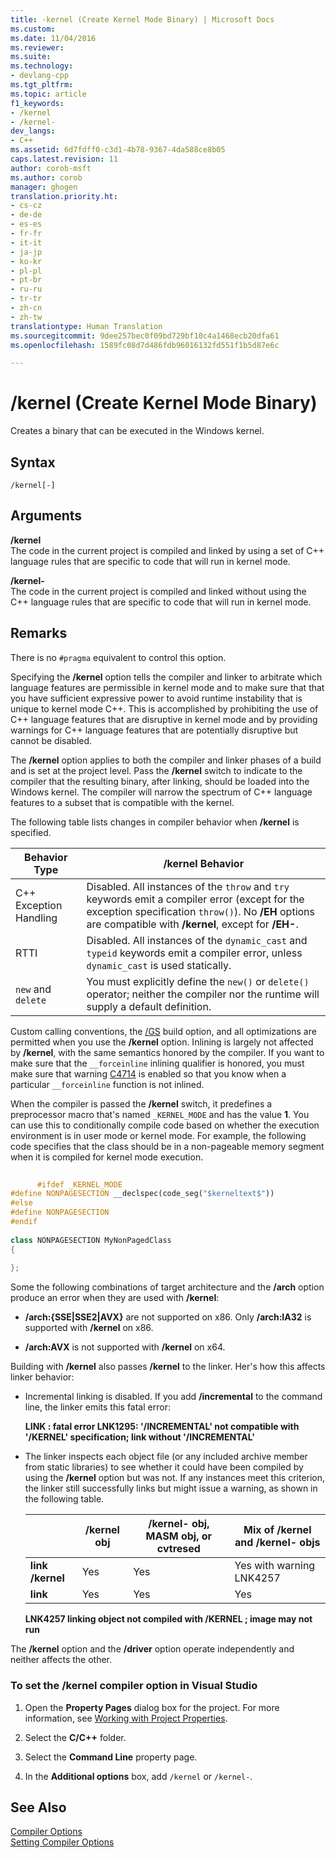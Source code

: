 ```yaml
---
title: -kernel (Create Kernel Mode Binary) | Microsoft Docs
ms.custom: 
ms.date: 11/04/2016
ms.reviewer: 
ms.suite: 
ms.technology:
- devlang-cpp
ms.tgt_pltfrm: 
ms.topic: article
f1_keywords:
- /kernel
- /kernel-
dev_langs:
- C++
ms.assetid: 6d7fdff0-c3d1-4b78-9367-4da588ce8b05
caps.latest.revision: 11
author: corob-msft
ms.author: corob
manager: ghogen
translation.priority.ht:
- cs-cz
- de-de
- es-es
- fr-fr
- it-it
- ja-jp
- ko-kr
- pl-pl
- pt-br
- ru-ru
- tr-tr
- zh-cn
- zh-tw
translationtype: Human Translation
ms.sourcegitcommit: 9dee257bec0f09bd729bf10c4a1468ecb20dfa61
ms.openlocfilehash: 1589fc08d7d486fdb96016132fd551f1b5d87e6c

---
```

# /kernel (Create Kernel Mode Binary)
Creates a binary that can be executed in the Windows kernel.  
  
## Syntax  
  
```  
/kernel[-]  
```  
  
## Arguments  
 **/kernel**  
 The code in the current project is compiled and linked by using a set of C++ language rules that are specific to code that will run in kernel mode.  
  
 **/kernel-**  
 The code in the current project is compiled and linked without using the C++ language rules that are specific to code that will run in kernel mode.  
  
## Remarks  
 There is no `#pragma` equivalent to control this option.  
  
 Specifying the **/kernel** option tells the compiler and linker to arbitrate which language features are permissible in kernel mode and to make sure that that you have sufficient expressive power to avoid runtime instability that is unique to kernel mode C++. This is accomplished by prohibiting the use of C++ language features that are disruptive in kernel mode and by providing warnings for C++ language features that are potentially disruptive but cannot be disabled.  
  
 The **/kernel** option applies to both the compiler and linker phases of a build and is set at the project level. Pass the **/kernel** switch to indicate to the compiler that the resulting binary, after linking, should be loaded into the Windows kernel. The compiler will narrow the spectrum of C++ language features to a subset that is compatible with the kernel.  
  
 The following table lists changes in compiler behavior when **/kernel** is specified.  
  
|Behavior Type|**/kernel** Behavior|  
|-------------------|---------------------------|  
|C++ Exception Handling|Disabled. All instances of the `throw` and `try` keywords emit a compiler error (except for the exception specification `throw()`). No **/EH** options are compatible with **/kernel**, except for **/EH-**.|  
|RTTI|Disabled. All instances of the `dynamic_cast` and `typeid` keywords emit a compiler error, unless `dynamic_cast` is used statically.|  
|`new` and `delete`|You must explicitly define the `new()` or `delete()` operator; neither the compiler nor the runtime will supply a default definition.|  
  
 Custom calling conventions, the [/GS](../../build/reference/gs-buffer-security-check.md) build option, and all optimizations are permitted when you use the **/kernel** option. Inlining is largely not affected by **/kernel**, with the same semantics honored by the compiler. If you want to make sure that the `__forceinline` inlining qualifier is honored, you must make sure that warning [C4714](../../error-messages/compiler-warnings/compiler-warning-level-4-c4714.md) is enabled so that you know when a particular `__forceinline` function is not inlined.  
  
 When the compiler is passed the **/kernel** switch, it predefines a preprocessor macro that's named `_KERNEL_MODE` and has the value **1**. You can use this to conditionally compile code based on whether the execution environment is in user mode or kernel mode. For example, the following code specifies that the class should be in a non-pageable memory segment when it is compiled for kernel mode execution.  
  
```cpp  
  
      #ifdef _KERNEL_MODE  
#define NONPAGESECTION __declspec(code_seg("$kerneltext$"))  
#else  
#define NONPAGESECTION  
#endif  
  
class NONPAGESECTION MyNonPagedClass  
{  
  
};  
```  
  
 Some the following combinations of target architecture and the **/arch** option produce an error when they are used with **/kernel**:  
  
-   **/arch:{SSE&#124;SSE2&#124;AVX}** are not supported on x86. Only **/arch:IA32** is supported with **/kernel** on x86.  
  
-   **/arch:AVX** is not supported with **/kernel** on x64.  
  
 Building with **/kernel** also passes **/kernel** to the linker. Her's how this affects linker behavior:  
  
-   Incremental linking is disabled. If you add **/incremental** to the command line, the linker emits this fatal error:  
  
     **LINK : fatal error LNK1295: '/INCREMENTAL' not compatible with '/KERNEL' specification; link without '/INCREMENTAL'**  
  
-   The linker inspects each object file (or any included archive member from static libraries) to see whether it could have been compiled by using the **/kernel** option but was not. If any instances meet this criterion, the linker still successfully links but might issue a warning, as shown in the following table.  
  
    ||**/kernel** obj|**/kernel-** obj, MASM obj, or cvtresed|Mix of **/kernel** and **/kernel-** objs|  
    |-|----------------------|-----------------------------------------------|-------------------------------------------------|  
    |**link /kernel**|Yes|Yes|Yes with warning LNK4257|  
    |**link**|Yes|Yes|Yes|  
  
     **LNK4257 linking object not compiled with /KERNEL ; image may not run**  
  
 The **/kernel** option and the **/driver** option operate independently and neither affects the other.  
  
### To set the /kernel compiler option in Visual Studio  
  
1.  Open the **Property Pages** dialog box for the project. For more information, see [Working with Project Properties](../../ide/working-with-project-properties.md).  
  
2.  Select the **C/C++** folder.  
  
3.  Select the **Command Line** property page.  
  
4.  In the **Additional options** box, add `/kernel` or `/kernel-`.  
  
## See Also  
 [Compiler Options](../../build/reference/compiler-options.md)   
 [Setting Compiler Options](../../build/reference/setting-compiler-options.md)


<!--HONumber=Jan17_HO2-->



